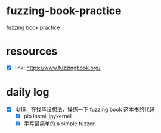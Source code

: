# fuzzing-book-practice
fuzzing book practice
# resources
- [x] link: https://www.fuzzingbook.org/
# daily log
- [x] 4/16，在找毕设想法，操练一下 fuzzing book 这本书的代码
    - [x] pip install ipykernel
    - [x] 手写最简单的 a simple fuzzer